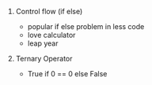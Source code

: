 1.  Control flow (if else)

    - popular if else problem in less code
    - love calculator
    - leap year

2.  Ternary Operator
    - True if 0 == 0 else False

